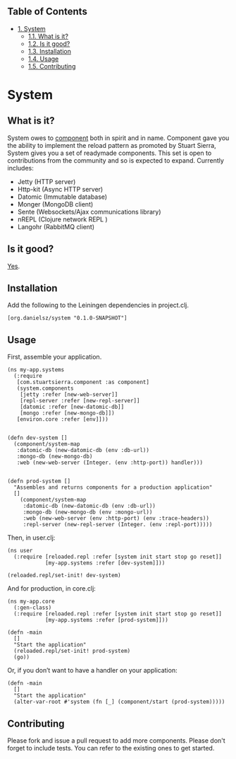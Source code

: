 <div id="table-of-contents">
<h2>Table of Contents</h2>
<div id="text-table-of-contents">
<ul>
<li><a href="#sec-1">1. System</a>
<ul>
<li><a href="#sec-1-1">1.1. What is it?</a></li>
<li><a href="#sec-1-2">1.2. Is it good?</a></li>
<li><a href="#sec-1-3">1.3. Installation</a></li>
<li><a href="#sec-1-4">1.4. Usage</a></li>
<li><a href="#sec-1-5">1.5. Contributing</a></li>
</ul>
</li>
</ul>
</div>
</div>

# System<a id="sec-1" name="sec-1"></a>

## What is it?<a id="sec-1-1" name="sec-1-1"></a>

System owes to [component](https://github.com/stuartsierra/component) both in spirit and in name. Component gave you the ability to implement the reload pattern as promoted by Stuart Sierra, System gives you a set of readymade components. This set is open to contributions from the community and so is expected to expand. Currently includes: 
-   Jetty (HTTP server)
-   Http-kit (Async HTTP server)
-   Datomic (Immutable database)
-   Monger (MongoDB client)
-   Sente (Websockets/Ajax communications library)
-   nREPL (Clojure network REPL )
-   Langohr (RabbitMQ client)

## Is it good?<a id="sec-1-2" name="sec-1-2"></a>

[Yes](https://news.ycombinator.com/item?id%3D3067434).

## Installation<a id="sec-1-3" name="sec-1-3"></a>

Add the following to the Leiningen dependencies in project.clj. 

    [org.danielsz/system "0.1.0-SNAPSHOT"]

## Usage<a id="sec-1-4" name="sec-1-4"></a>

First, assemble your application. 

    (ns my-app.systems
      (:require 
       [com.stuartsierra.component :as component]
       (system.components 
        [jetty :refer [new-web-server]]
        [repl-server :refer [new-repl-server]]
        [datomic :refer [new-datomic-db]]
        [mongo :refer [new-mongo-db]])
       [environ.core :refer [env]]))
    
    
    (defn dev-system []
      (component/system-map
       :datomic-db (new-datomic-db (env :db-url))
       :mongo-db (new-mongo-db)
       :web (new-web-server (Integer. (env :http-port)) handler)))
    
    
    (defn prod-system []
      "Assembles and returns components for a production application"
      []
        (component/system-map
         :datomic-db (new-datomic-db (env :db-url))
         :mongo-db (new-mongo-db (env :mongo-url))
         :web (new-web-server (env :http-port) (env :trace-headers))
         :repl-server (new-repl-server (Integer. (env :repl-port)))))

Then, in user.clj:

    (ns user
      (:require [reloaded.repl :refer [system init start stop go reset]]
                [my-app.systems :refer [dev-system]]))
    
    (reloaded.repl/set-init! dev-system)

And for production, in core.clj:

    (ns my-app.core
      (:gen-class)
      (:require [reloaded.repl :refer [system init start stop go reset]]
                [my-app.systems :refer [prod-system]]))
    
    (defn -main 
      []
      "Start the application"
      (reloaded.repl/set-init! prod-system)
      (go))

Or, if you don’t want to have a handler on your application:

    (defn -main 
      []
      "Start the application"
      (alter-var-root #'system (fn [_] (component/start (prod-system)))))

## Contributing<a id="sec-1-5" name="sec-1-5"></a>

Please fork and issue a pull request to add more components. Please don't forget to include tests. You can refer to the existing ones to get started.
